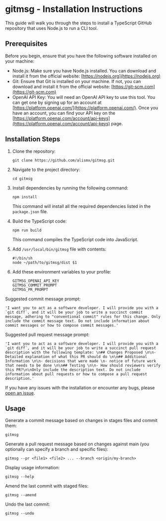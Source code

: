 # gitmsg - Installation Instructions

This guide will walk you through the steps to install a TypeScript GitHub repository that uses Node.js to run a CLI tool.

## Prerequisites
Before you begin, ensure that you have the following software installed on your machine:

- Node.js: Make sure you have Node.js installed. You can download and install it from the official website: [https://nodejs.org](https://nodejs.org)
- Git: Ensure that Git is installed on your machine. If not, you can download and install it from the official website: [https://git-scm.com](https://git-scm.com)
- OpenAI API Key: You will need an OpenAI API key to use this tool. You can get one by signing up for an account at [https://platform.openai.com/](https://platform.openai.com/). Once you have an account, you can find your API key on the [https://platform.openai.com/account/api-keys](https://platform.openai.com/account/api-keys) page.

## Installation Steps

1. Clone the repository:
   ```
   git clone https://github.com/alismx/gitmsg.git
   ```

2. Navigate to the project directory:
   ```
   cd gitmsg
   ```

3. Install dependencies by running the following command:
   ```
   npm install
   ```
   This command will install all the required dependencies listed in the `package.json` file.

4. Build the TypeScript code:
   ```
   npm run build
   ```
   This command compiles the TypeScript code into JavaScript.

5. Add `/usr/local/bin/gitmsg` file with contents:
    
    ```
    #!/bin/sh
    node ~/path/to/gitmsg/dist $1
    ```
   
6. Add these environment variables to your profile:

    ```
    GITMSG_OPENAI_API_KEY
    GITMSG_COMMIT_PROMPT
    GITMSG_PR_PROMPT
    ```

Suggested commit message prompt:
```
'I want you to act as a software developer. I will provide you with a `git diff`, and it will be your job to write a succinct commit message, adhering to "conventional commit" rules for this change. Only include the commit message text. Do not include information about commit messages or how to compose commit messages.'
```

Suggested pull request message prompt:
```
'I want you to act as a software developer. I will provide you with a `git diff`, and it will be your job to write a succinct pull request description with the following template: \n## Changes Proposed \n\n- Detailed explanation of what this PR should do \n\n## Additional Information \n\n- decisions that were made \n- notice of future work that needs to be done \n\n## Testing \n\n- How should reviewers verify this PR?\n\nOnly include the description text. Do not include information about pull requests or how to compose a pull request description.'
```

If you have any issues with the installation or encounter any bugs, please [open an issue](https://github.com/alismx/gitmsg/issues/new).

## Usage

Generate a commit message based on changes in stages files and commit them:
```
gitmsg
```

Generate a pull request message based on changes against main (you optionally can specify a branch and specific files):
```
gitmsg --pr <file1> <file2> ... --branch <origin/my-branch>
```

Display usage information:
```
gitmsg --help
```

Amend the last commit with staged files:
```
gitmsg --amend
```

Undo the last commit:
```
gitmsg --undo
```
